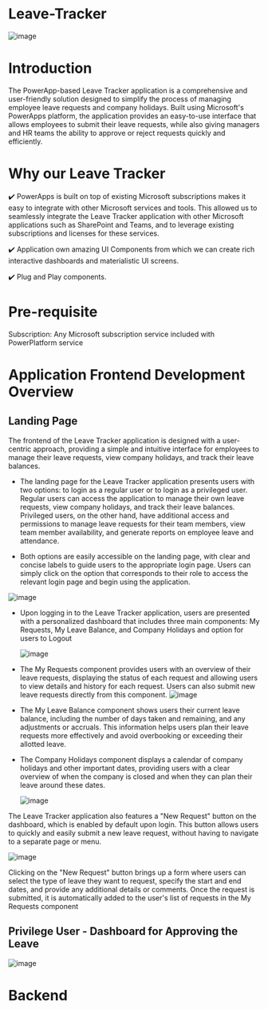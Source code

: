 # Leave-Tracker
![image](https://user-images.githubusercontent.com/48203727/236288415-68e0746b-b53d-4b9d-9b9a-dd17cda95a7e.png)



# Introduction 
The PowerApp-based Leave Tracker application is a comprehensive and user-friendly solution designed to simplify the process of managing employee leave requests and company holidays. Built using Microsoft's PowerApps platform, the application provides an easy-to-use interface that allows employees to submit their leave requests, while also giving managers and HR teams the ability to approve or reject requests quickly and efficiently.

# Why our Leave Tracker

✔️ PowerApps is built on top of existing Microsoft subscriptions makes it easy to integrate with other Microsoft services and tools. This allowed us to seamlessly        integrate the Leave Tracker application with other Microsoft applications such as SharePoint and Teams, and to leverage existing subscriptions and licenses for        these services.

 ✔️ Application own amazing UI Components from which we can create rich interactive dashboards and materialistic UI screens.
   
 ✔️ Plug and Play components.

# Pre-requisite
Subscription: 
          Any Microsoft subscription service included with PowerPlatform service 
          
 # Application Frontend Development Overview
 ## Landing Page 
 
 The frontend of the Leave Tracker application is designed with a user-centric approach, providing a simple and intuitive interface for employees to manage their leave     requests, view company holidays, and track their leave balances. 
  
- The landing page for the Leave Tracker application presents users with two options: to login as a regular user or to login as a privileged user. Regular users can access the application to manage their own leave requests, view company holidays, and track their leave balances. Privileged users, on the other hand, have additional access and permissions to manage leave requests for their team members, view team member availability, and generate reports on employee leave and attendance.

- Both options are easily accessible on the landing page, with clear and concise labels to guide users to the appropriate login page. Users can simply click on the option that corresponds to their role to access the relevant login page and begin using the application.

![image](https://user-images.githubusercontent.com/48203727/236295416-48dacf3b-59bd-4246-b940-1ea36c0dfafb.png)

- Upon logging in to the Leave Tracker application, users are presented with a personalized dashboard that includes three main components: My Requests, My Leave Balance, and Company Holidays and option for users to Logout 

  ![image](https://user-images.githubusercontent.com/48203727/236299074-dd88f873-72a8-46fe-91fe-9d1e3c5c5f0e.png)

 -  The My Requests component provides users with an overview of their leave requests, displaying the status of each request and allowing users to view details and         history for each request. Users can also submit new leave requests directly from this component.
    ![image](https://user-images.githubusercontent.com/48203727/236304553-34993c17-6721-4c33-b78b-6fd1f0bceda0.png)

 -  The My Leave Balance component shows users their current leave balance, including the number of days taken and remaining, and any adjustments or accruals. This        information helps users plan their leave requests more effectively and avoid overbooking or exceeding their allotted leave.
 
 -  The Company Holidays component displays a calendar of company holidays and other important dates, providing users with a clear overview of when the company is         closed and when they can plan their leave around these dates.

     ![image](https://user-images.githubusercontent.com/48203727/236303966-01530341-dcab-47eb-83e4-f8ec99b68ce9.png)

The Leave Tracker application also features a "New Request" button on the dashboard, which is enabled by default upon login. This button allows users to quickly and easily submit a new leave request, without having to navigate to a separate page or menu.

![image](https://user-images.githubusercontent.com/48203727/236296542-b785883c-3f68-4c9b-b2d6-a40264bf0603.png)

Clicking on the "New Request" button brings up a form where users can select the type of leave they want to request, specify the start and end dates, and provide any additional details or comments. Once the request is submitted, it is automatically added to the user's list of requests in the My Requests component

 ##  Privilege User - Dashboard for Approving the Leave
![image](https://user-images.githubusercontent.com/48203727/236310144-59b6b94a-3065-4bd4-8f96-2b0aa961d6bf.png)




#  Backend 




